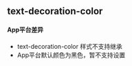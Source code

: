 ## text-decoration-color


<!-- CSSJSON.text-decoration-color.description -->

<!-- CSSJSON.text-decoration-color.syntax -->

<!-- CSSJSON.text-decoration-color.values -->

<!-- CSSJSON.text-decoration-color.defaultValue -->

<!-- CSSJSON.text-decoration-color.unixTags -->

<!-- CSSJSON.text-decoration-color.compatibility -->

#### App平台差异  
+ text-decoration-color 样式不支持继承
+ App平台默认颜色为黑色，暂不支持设置

<!-- CSSJSON.text-decoration-color.reference -->